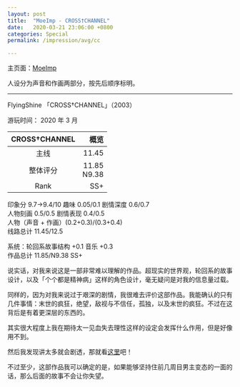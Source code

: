 ```yaml
---
layout: post
title:  "MoeImp - CROSS†CHANNEL"
date:   2020-03-21 23:06:00 +0800
categories: Special
permalink: /impression/avg/cc

---
```


主页面：[MoeImp](http://yoro.xyz/impression/avg)

人设分为声音和作画两部分，按先后顺序标明。

---

FlyingShine 「CROSS†CHANNEL」（2003）

游玩时间： 2020 年 3 月

| CROSS†CHANNEL | 概览 |
| :---------------: |---: |
| 主线 |  11.45 |
| 整体评分 | 11.85<br />N9.38 |
|Rank|  SS+  |

印象分 9.7→9.4/10 趣味 0.05/0.1 剧情深度 0.6/0.7<br />
人物刻画 0.5/0.5 剧情表现 0.4/0.5<br />
人物（声音 + 作画）(0.2+0.3)/(0.3+0.4)<br />
线路总计 11.45/12.5

系统：轮回系故事结构 +0.1 音乐 +0.3<br />
作品总计 11.85/N9.38 SS+

说实话，对我来说这是一部非常难以理解的作品。超现实的世界观，轮回系的故事设计，以及「个个都是精神病」这样的角色设计，毫无疑问是对我的信息量过载。

同样的，因为对我来说过于艰深的剧情，我很难去评价这部作品。我能确认的只有几件事情：末世的疯狂，绝望，敌视与不信任，孤独，以及末世的疯狂。不过在这背后是有着更深层的东西的。

其实很大程度上我在期待太一见血失去理性这样的设定会发挥什么作用，但是好像用不到。

然后我发现讲太多就会剧透，那就看[这里](http://yoro.xyz/kawaiigirls/2020/03/21/cc.html)吧！

不过至少，这部作品我可以确定的是，如果能够坚持住前几周目男主变态的一面的话，那么后面的故事不会让你失望。
